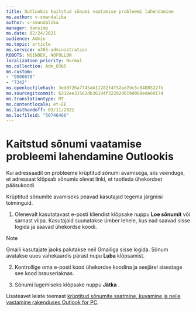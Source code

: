 ```yaml
---
title: Outlookis kaitstud sõnumi vaatamise probleemi lahendamine
ms.author: v-smandalika
author: v-smandalika
manager: dansimp
ms.date: 02/24/2021
audience: Admin
ms.topic: article
ms.service: o365-administration
ROBOTS: NOINDEX, NOFOLLOW
localization_priority: Normal
ms.collection: Adm_O365
ms.custom:
- "9000078"
- "7342"
ms.openlocfilehash: 3ed8f26a7745ab11282f4f52ad7dc5c84885227b
ms.sourcegitcommit: 6312ee31561db36104f32282d019d069ede69174
ms.translationtype: MT
ms.contentlocale: et-EE
ms.lasthandoff: 03/11/2021
ms.locfileid: "50746466"
---
```

# <a name="fix-problem-of-viewing-protected-message-in-outlook"></a>Kaitstud sõnumi vaatamise probleemi lahendamine Outlookis

Kui adressaadil on probleeme krüptitud sõnumi avamisega, siis veenduge, et adressaat klõpsab sõnumis olevat linki, et taotleda ühekordset pääsukoodi.

Krüptitud sõnumite avamiseks peavad kasutajad tegema järgmisi toiminguid.

1. Olenevalt kasutatavast e-posti kliendist klõpsake nuppu **Loe sõnumit** või sarnast viipa. Kasutajaid suunatakse ümber lehele, kus nad saavad sisse logida ja saavad ühekordse koodi.

> [!NOTE]
> Gmaili kasutajate jaoks palutakse neil Gmailiga sisse logida. Sõnum avatakse uues vahekaardis pärast nupu **Luba** klõpsamist.

2. Kontrollige oma e-posti kood ühekordse koodina ja seejärel sisestage see kood brauseriaknas.

3. Sõnumi lugemiseks klõpsake nuppu **Jätka** .

Lisateavet leiate teemast [krüptitud sõnumite saatmine, kuvamine ja neile vastamine rakenduses Outlook for PC](https://support.microsoft.com/topic/send-view-and-reply-to-encrypted-messages-in-outlook-for-pc-eaa43495-9bbb-4fca-922a-df90dee51980).



